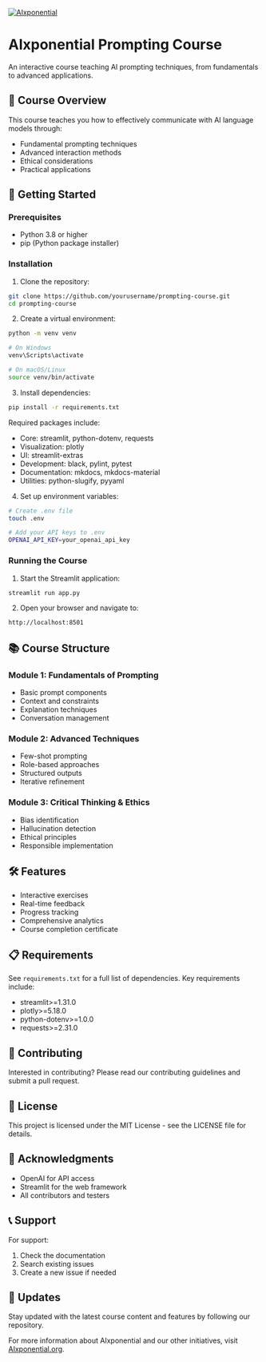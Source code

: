 [![AIxponential](../images/shortLogo.png)](https://aixponential.org)

# AIxponential Prompting Course

An interactive course teaching AI prompting techniques, from fundamentals to advanced applications.

## 🎯 Course Overview

This course teaches you how to effectively communicate with AI language models through:
- Fundamental prompting techniques
- Advanced interaction methods
- Ethical considerations
- Practical applications

## 🚀 Getting Started

### Prerequisites

- Python 3.8 or higher
- pip (Python package installer)

### Installation

1. Clone the repository:
```bash
git clone https://github.com/yourusername/prompting-course.git
cd prompting-course
```

2. Create a virtual environment:
```bash
python -m venv venv

# On Windows
venv\Scripts\activate

# On macOS/Linux
source venv/bin/activate
```

3. Install dependencies:
```bash
pip install -r requirements.txt
```

Required packages include:
- Core: streamlit, python-dotenv, requests
- Visualization: plotly
- UI: streamlit-extras
- Development: black, pylint, pytest
- Documentation: mkdocs, mkdocs-material
- Utilities: python-slugify, pyyaml

4. Set up environment variables:
```bash
# Create .env file
touch .env

# Add your API keys to .env
OPENAI_API_KEY=your_openai_api_key
```

### Running the Course

1. Start the Streamlit application:
```bash
streamlit run app.py
```

2. Open your browser and navigate to:
```
http://localhost:8501
```

## 📚 Course Structure

### Module 1: Fundamentals of Prompting
- Basic prompt components
- Context and constraints
- Explanation techniques
- Conversation management

### Module 2: Advanced Techniques
- Few-shot prompting
- Role-based approaches
- Structured outputs
- Iterative refinement

### Module 3: Critical Thinking & Ethics
- Bias identification
- Hallucination detection
- Ethical principles
- Responsible implementation

## 🛠️ Features

- Interactive exercises
- Real-time feedback
- Progress tracking
- Comprehensive analytics
- Course completion certificate

## 📋 Requirements

See `requirements.txt` for a full list of dependencies. Key requirements include:
- streamlit>=1.31.0
- plotly>=5.18.0
- python-dotenv>=1.0.0
- requests>=2.31.0

## 🤝 Contributing

Interested in contributing? Please read our contributing guidelines and submit a pull request.

## 📄 License

This project is licensed under the MIT License - see the LICENSE file for details.

## 🙏 Acknowledgments

- OpenAI for API access
- Streamlit for the web framework
- All contributors and testers

## 📞 Support

For support:
1. Check the documentation
2. Search existing issues
3. Create a new issue if needed

## 🔄 Updates

Stay updated with the latest course content and features by following our repository.

For more information about AIxponential and our other initiatives, visit [AIxponential.org](https://AIxponential.org). 